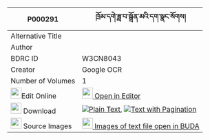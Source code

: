 |P000291|ཁྲོམ་དགེ་ཟླ་བ་སྒྲོན་མའི་དག་སྣང་སོགས། 
| --- | --- 
|Alternative Title |
|Author | 
|BDRC ID | W3CN8043
|Creator | Google OCR
|Number of Volumes| 1
|<img width="25" src="https://img.icons8.com/color/25/000000/edit-property.png">Edit Online| [<img width="25" src="https://avatars.githubusercontent.com/u/45091458?s=200&v=4"> Open in Editor](http://editor.openpecha.org/P000291)
|<img width="25" src="https://img.icons8.com/fluent/48/000000/download-2.png"/>  Download | [![](https://img.icons8.com/color/20/000000/txt.png)Plain Text](https://github.com/Openpecha/P000291/releases/download/v1/_plain_P00029.zip), [![](https://img.icons8.com/color/20/000000/txt.png)Text with Pagination](https://github.com/Openpecha/P000291/releases/download/v1/_pages_P00029.zip)
|<img width="25" src="https://img.icons8.com/plasticine/100/000000/pictures-folder.png"/>  Source Images | [<img width="25" src="https://library.bdrc.io/icons/BUDA-small.svg"> Images of text file open in BUDA](https://library.bdrc.io/show/bdr:W3CN8043)